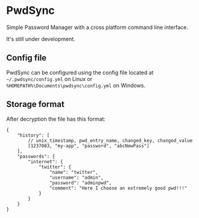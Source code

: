 # PwdSync
Simple Password Manager with a cross platform command line interface.

It's still under development.

## Config file
PwdSync can be configured using the config file located at `~/.pwdsync/config.yml` on Linux or `%HOMEPATH%\Documents\pwdsync\config.yml` on Windows.

## Storage format
After decryption the file has this format:
```
{
    "history": [
        // unix_timestamp, pwd_entry_name, changed_key, changed_value
        [1237083, "my-app", "password", "abcNewPass"]
    ],
    "passwords": {
        "internet": {
            "twitter": {
                "name": "twitter",
                "username": "admin",
                "password": "adminpwd",
                "comment": "Here I choose an extremely good pwd!!!"
            }
        }
    }
}
```
